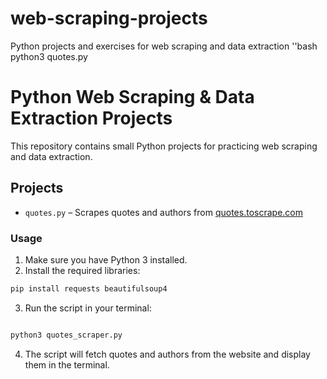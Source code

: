 # web-scraping-projects
Python projects and exercises for web scraping and data extraction
''bash
python3 quotes.py

# Python Web Scraping & Data Extraction Projects

This repository contains small Python projects for practicing web scraping and data extraction.

## Projects

- `quotes.py` – Scrapes quotes and authors from [quotes.toscrape.com](https://quotes.toscrape.com)

### Usage

1. Make sure you have Python 3 installed.  
2. Install the required libraries:
```bash
pip install requests beautifulsoup4
```

3. Run the script in your terminal:
```bash

python3 quotes_scraper.py
```
4. The script will fetch quotes and authors from the website and display them in the terminal.

